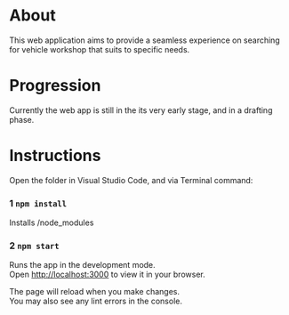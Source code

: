 # About
This web application aims to provide a seamless experience on searching for vehicle workshop that suits to specific needs. 

# Progression
Currently the web app is still in the its very early stage, and in a drafting phase. 

# Instructions

Open the folder in Visual Studio Code, and via Terminal command:

### 1 `npm install`

Installs /node_modules

### 2 `npm start`

Runs the app in the development mode.\
Open [http://localhost:3000](http://localhost:3000) to view it in your browser.

The page will reload when you make changes.\
You may also see any lint errors in the console.
